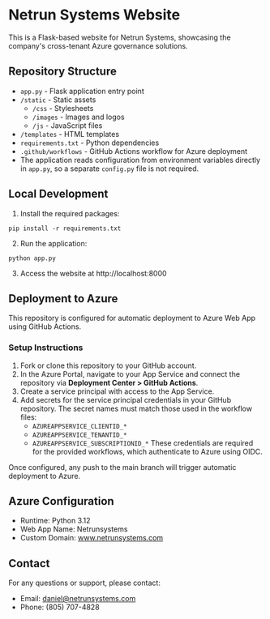 # Netrun Systems Website

This is a Flask-based website for Netrun Systems, showcasing the company's cross-tenant Azure governance solutions.

## Repository Structure

- `app.py` - Flask application entry point
- `/static` - Static assets
  - `/css` - Stylesheets
  - `/images` - Images and logos
  - `/js` - JavaScript files
- `/templates` - HTML templates
- `requirements.txt` - Python dependencies
- `.github/workflows` - GitHub Actions workflow for Azure deployment
- The application reads configuration from environment variables directly in
  `app.py`, so a separate `config.py` file is not required.

## Local Development

1. Install the required packages:
```
pip install -r requirements.txt
```

2. Run the application:
```
python app.py
```

3. Access the website at http://localhost:8000

## Deployment to Azure

This repository is configured for automatic deployment to Azure Web App using GitHub Actions.

### Setup Instructions

1. Fork or clone this repository to your GitHub account.
2. In the Azure Portal, navigate to your App Service and connect the repository via **Deployment Center > GitHub Actions**.
3. Create a service principal with access to the App Service.
4. Add secrets for the service principal credentials in your GitHub repository. The secret names must match those used in the workflow files:
   - `AZUREAPPSERVICE_CLIENTID_*`
   - `AZUREAPPSERVICE_TENANTID_*`
   - `AZUREAPPSERVICE_SUBSCRIPTIONID_*`
   These credentials are required for the provided workflows, which authenticate to Azure using OIDC.

Once configured, any push to the main branch will trigger automatic deployment to Azure.

## Azure Configuration

- Runtime: Python 3.12
- Web App Name: Netrunsystems
- Custom Domain: www.netrunsystems.com

## Contact

For any questions or support, please contact:
- Email: daniel@netrunsystems.com
- Phone: (805) 707-4828
